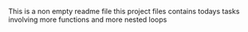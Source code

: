 This is a non empty readme file
this project files contains todays tasks involving more functions and more nested loops
